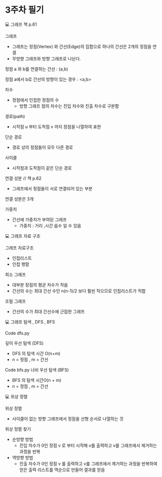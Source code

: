 # 3주차 필기

<aside>
💻 그래프 책 p.61

</aside>

그래프 

- 그래프는 정점(Vertex) 와 간선(Edge)의 집합으로 하나의 간선은 2개의 정점을 연결
- 무방향 그래프와 방향 그래프로 나뉜다.

정점 a 와 b를 연결하는 간선 : (a,b)

정점 a에서 b로 간선의 방향이 있는 경우 : <a,b>

차수

- 정점에서 인접한 정점의 수
    - 방향 그래프 점의 차수는 진입 차수와 진출 차수로 구분함
    

경로(path)

- 시작점 u 부터 도착점 v 까지 정점을 나열하여 표현

단순 경로

- 경로 상의 정점들이 모두  다른 경로

사이클

- 시작점과 도착점이 같은 단순 경로

연결 성분  // 책 p.62

- 그래프에서 정점들이 서로 연결되어 있는 부분


연결 성분은 3개

가중치

- 간선에 가중치가 부여된 그래프
    - 가중치 : 거리 ,시간 음수 일 수 있음

<aside>
💻 그래프 자료 구조

</aside>

그래프 자료구조

- 인접리스트
- 인접 행렬

희소 그래프 

- 대부분 정점의 평균 차수가 작음
- 간선의 수는 최대 간선 수인 n(n-1)/2 보다 훨씬 작으므로 인접리스트가 적합

조밀 그래프

- 간선의 수가 최대 간선수에 근접한 그래프

<aside>
💻 그래프 탐색 , DFS , BFS

</aside>

Code    dfs.py

깊이 우선 탐색 (DFS)

- DFS 의 탐색 시간  O(n+m)
- n = 정점 ,  m = 간선

Code   bfs.py
너비 우선 탐색 (BFS)

- BFS 의 탐색 시간O(n + m)
- n = 정점 ,  m = 간선

<aside>
💻 위상 정렬

</aside>

위상 정렬

- 사이클이 없는 방향 그래프에서 정점을 선형 순서로 나열하는 것

위상 정렬 찾기

- 순방향 방법
    - 진입 차수가 0인 정점 v 로 부터 시작해 v를 출력하고 v를 그래프에서 제거하는 과정을 반복
- 역방향 방법
    - 진출 차수가 0인 정점 v 를 출력하고 v를 그래프에서 제거하는 과정을 반복하여 얻은 출력 리스트를 역순으로 만들어 결과를 얻음
    
